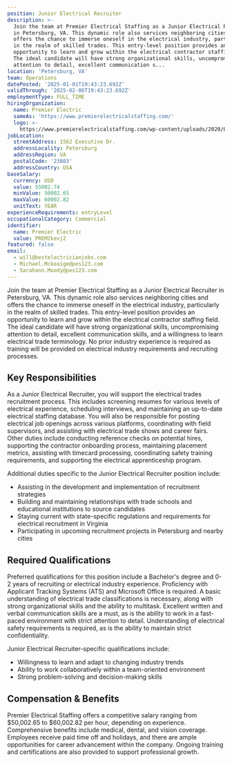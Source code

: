 ```yaml
---
position: Junior Electrical Recruiter
description: >-
  Join the team at Premier Electrical Staffing as a Junior Electrical Recruiter
  in Petersburg, VA. This dynamic role also services neighboring cities and
  offers the chance to immerse oneself in the electrical industry, particularly
  in the realm of skilled trades. This entry-level position provides an
  opportunity to learn and grow within the electrical contractor staffing field.
  The ideal candidate will have strong organizational skills, uncompromising
  attention to detail, excellent communication s...
location: 'Petersburg, VA'
team: Operations
datePosted: '2025-01-01T19:43:23.692Z'
validThrough: '2025-02-06T19:43:23.692Z'
employmentType: FULL_TIME
hiringOrganization:
  name: Premier Electric
  sameAs: 'https://www.premierelectricalstaffing.com/'
  logo: >-
    https://www.premierelectricalstaffing.com/wp-content/uploads/2020/05/Premier-Electrical-Staffing-logo.png
jobLocation:
  streetAddress: 1562 Executive Dr.
  addressLocality: Petersburg
  addressRegion: VA
  postalCode: '23803'
  addressCountry: USA
baseSalary:
  currency: USD
  value: 55002.74
  minValue: 50002.65
  maxValue: 60002.82
  unitText: YEAR
experienceRequirements: entryLevel
occupationalCategory: Commercial
identifier:
  name: Premier Electric
  value: PREM2kevj2
featured: false
email:
  - will@bestelectricianjobs.com
  - Michael.Mckeaige@pes123.com
  - Sarahann.Moody@pes123.com
---
```




Join the team at Premier Electrical Staffing as a Junior Electrical Recruiter in Petersburg, VA. This dynamic role also services neighboring cities and offers the chance to immerse oneself in the electrical industry, particularly in the realm of skilled trades. This entry-level position provides an opportunity to learn and grow within the electrical contractor staffing field. The ideal candidate will have strong organizational skills, uncompromising attention to detail, excellent communication skills, and a willingness to learn electrical trade terminology. No prior industry experience is required as training will be provided on electrical industry requirements and recruiting processes.

## Key Responsibilities
As a Junior Electrical Recruiter, you will support the electrical trades recruitment process. This includes screening resumes for various levels of electrical experience, scheduling interviews, and maintaining an up-to-date electrical staffing database. You will also be responsible for posting electrical job openings across various platforms, coordinating with field supervisors, and assisting with electrical trade shows and career fairs. Other duties include conducting reference checks on potential hires, supporting the contractor onboarding process, maintaining placement metrics, assisting with timecard processing, coordinating safety training requirements, and supporting the electrical apprenticeship program. 

Additional duties specific to the Junior Electrical Recruiter position include:
- Assisting in the development and implementation of recruitment strategies
- Building and maintaining relationships with trade schools and educational institutions to source candidates
- Staying current with state-specific regulations and requirements for electrical recruitment in Virginia
- Participating in upcoming recruitment projects in Petersburg and nearby cities

## Required Qualifications
Preferred qualifications for this position include a Bachelor's degree and 0-2 years of recruiting or electrical industry experience. Proficiency with Applicant Tracking Systems (ATS) and Microsoft Office is required. A basic understanding of electrical trade classifications is necessary, along with strong organizational skills and the ability to multitask. Excellent written and verbal communication skills are a must, as is the ability to work in a fast-paced environment with strict attention to detail. Understanding of electrical safety requirements is required, as is the ability to maintain strict confidentiality.

Junior Electrical Recruiter-specific qualifications include:
- Willingness to learn and adapt to changing industry trends
- Ability to work collaboratively within a team-oriented environment
- Strong problem-solving and decision-making skills

## Compensation & Benefits
Premier Electrical Staffing offers a competitive salary ranging from $50,002.65 to $60,002.82 per hour, depending on experience. Comprehensive benefits include medical, dental, and vision coverage. Employees receive paid time off and holidays, and there are ample opportunities for career advancement within the company. Ongoing training and certifications are also provided to support professional growth.
